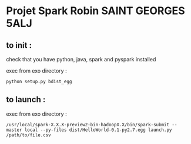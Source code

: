 # Projet Spark Robin SAINT GEORGES 5ALJ

## to init :

check that you have python, java, spark and pyspark installed

exec from exo directory :

```
python setup.py bdist_egg
```

## to launch :

exec from exo directory :

```
/usr/local/spark-X.X.X-preview2-bin-hadoopX.X/bin/spark-submit --master local --py-files dist/HelloWorld-0.1-py2.7.egg launch.py /path/to/file.csv
```
